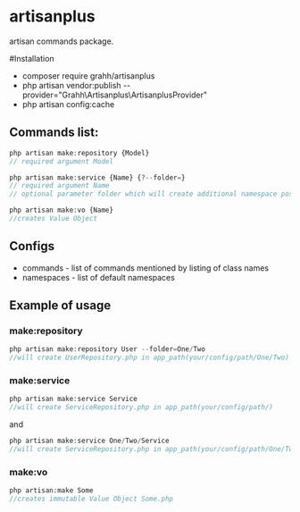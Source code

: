 # artisanplus
artisan commands package.

#Installation
* composer require grahh/artisanplus
* php artisan vendor:publish --provider="Grahh\\Artisanplus\\ArtisanplusProvider"
* php artisan config:cache

## Commands list:

```php 
php artisan make:repository {Model}
// required argument Model
```
 
```php
php artisan make:service {Name} {?--folder=}
// required argument Name
// optional parameter folder which will create additional namespace postfix after default config postfix and move file there
```

```php
php artisan make:vo {Name}
//creates Value Object
```
 
## Configs
  * commands - list of commands mentioned by listing of class names
  * namespaces - list of default namespaces
  
## Example of usage

### make:repository

```php
php artisan make:repository User --folder=One/Two
//will create UserRepository.php in app_path(your/config/path/One/Two)
```

### make:service

```php
php artisan make:service Service
//will create ServiceRepository.php in app_path(your/config/path/)
```

and 
```php
php artisan make:service One/Two/Service
//will create ServiceRepository.php in app_path(your/config/path/One/Two/)
```

### make:vo

```php
php artisan:make Some
//creates immutable Value Object Some.php
```
